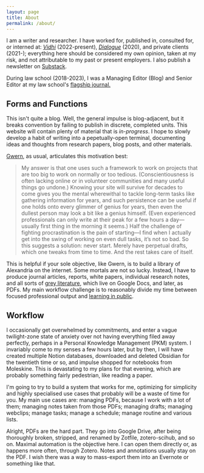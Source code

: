 ```yaml
---
layout: page
title: About
permalink: /about/
---
```

I am a writer and researcher. I have worked for, published in, consulted for, or interned at: [*Vidhi*](https://vidhilegalpolicy.in) (2022-present), [*Dialogue*](https://thedialogue.co.in) (2020), and private clients (2021-); everything here should be considered my own opinion, taken at my risk, and not attributable to my past or present employers. I also publish a newsletter on [Substack](https://nihalsahu.substack.com).

During law school (2018-2023), I was a Managing Editor (Blog) and Senior Editor at my law school's [flagship journal.](https://nualslawjournal.com/)


## Forms and Functions

This isn't quite a blog. Well, the general impulse is blog-adjacent, but it breaks convention by failing to publish in discrete, completed units. This website will contain plenty of material that is *in-progress*. I hope to slowly develop a habit of writing into a pepetually-open terminal, documenting ideas and thoughts from research papers, blog posts, and other materials.

[Gwern](https://gwern.net), as usual, articulates this motivation best: 
> My answer is that one uses such a framework to work on projects that are too big to work on normally or too tedious. (Conscientiousness is often lacking online or in volunteer communities and many useful things go undone.) Knowing your site will survive for decades to come gives you the mental wherewithal to tackle long-term tasks like gathering information for years, and such persistence can be useful if one holds onto every glimmer of genius for years, then even the dullest person may look a bit like a genius himself. (Even experienced professionals can only write at their peak for a few hours a day—usually first thing in the morning it seems.) Half the challenge of fighting procrastination is the pain of starting—I find when I actually get into the swing of working on even dull tasks, it’s not so bad. So this suggests a solution: never start. Merely have perpetual drafts, which one tweaks from time to time. And the rest takes care of itself. 

This is helpful if your sole objective, like Gwern, is to build a library of Alexandria on the internet. Some mortals are not so lucky. Instead, I have to produce journal articles, reports, white papers, individual research notes, and all sorts of [grey literature](https://en.wikipedia.org/wiki/Grey_literature), which live on Google Docs, and later, as PDFs. My main workflow challenge is to reasonably divide my time between focused professional output and [learning in public](http://gregorygundersen.com/blog/2020/01/12/why-research-blog).

## Workflow

I occasionally get overwhelmed by commitments, and enter a vague twilight-zone state of anxiety over not having everything filed away perfectly, perhaps in a Personal Knowledge Management (PKM) system. I invariably come to my senses a few hours later, but by then, I will have created multiple Notion databases, downloaded and deleted Obsidian for the twentieth time or so, and impulse shopped for notebooks from Moleskine. This is devastating to my plans for that evening, which are probably something fairly pedestrian, like reading a paper. 

I'm going to try to build a system that works for me, optimizing for simplicity and highly specialised use cases that probably will be a waste of time for you. My main use cases are: managing PDFs, because I work with a lot of them; managing notes taken from those PDFs; managing drafts; managing webclips; manage tasks; manage a schedule; manage routine and various lists. 

Alright, PDFs are the hard part. They go into Google Drive, after being thoroughly broken, stripped, and renamed by Zotfile, zotero-scihub, and so on. Maximal automation is the objective here. I can open them directly or, as happens more often, through Zotero. Notes and annotations usually stay on the PDF. I wish there was a way to mass-export them into an Evernote or something like that. 
